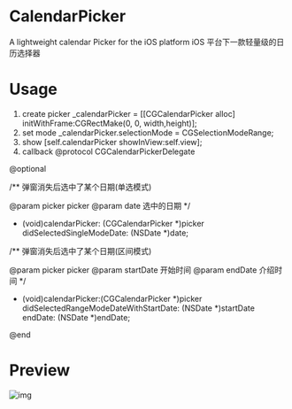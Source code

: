 # CalendarPicker
A lightweight calendar Picker for the iOS platform
iOS 平台下一款轻量级的日历选择器

# Usage

1. create picker _calendarPicker = [[CGCalendarPicker alloc] initWithFrame:CGRectMake(0, 0, width,height)];
2. set mode      _calendarPicker.selectionMode = CGSelectionModeRange;
3. show            [self.calendarPicker showInView:self.view];
4. callback 
@protocol CGCalendarPickerDelegate <NSObject>

@optional

/**
弹窗消失后选中了某个日期(单选模式)

@param picker picker
@param date 选中的日期
*/
- (void)calendarPicker: (CGCalendarPicker *)picker didSelectedSingleModeDate: (NSDate *)date;


/**
弹窗消失后选中了某个日期(区间模式)

@param picker picker
@param startDate 开始时间
@param endDate 介绍时间
*/
- (void)calendarPicker:(CGCalendarPicker *)picker didSelectedRangeModeDateWithStartDate: (NSDate *)startDate endDate: (NSDate *)endDate;

@end


# Preview

![img](https://github.com/Winerywine/CalendarPicker/blob/master/Calendar_record.gif)
